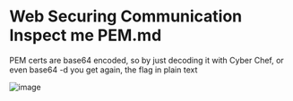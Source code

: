 # Web Securing Communication Inspect me PEM.md

PEM certs are base64 encoded, so by just decoding it with Cyber Chef, or even base64 -d you get again, the flag in plain text

![image](https://github.com/user-attachments/assets/faf8c9f4-fda3-4f3e-941a-3f79b156b894)

